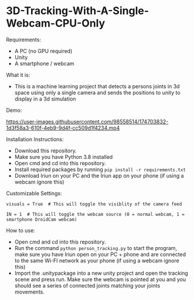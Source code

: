 # 3D-Tracking-With-A-Single-Webcam-CPU-Only

Requirements:
 - A PC (no GPU required)
 - Unity
 - A smartphone / webcam
 
 What it is:
 -  This is a machine learning project that detects a persons joints in 3d space using only a single camera and sends the positions to unity to display in a 3d simulation

 Demo:

https://user-images.githubusercontent.com/98558514/174703832-1d3f58a3-610f-4eb9-9d4f-cc509d1f4234.mp4

 Installation Instructions:
 
 - Download this repository.
 - Make sure you have Python 3.8 installed
 - Open cmd and cd into this repository.
 - Install required packages by running ``` pip install -r requirements.txt ```
 - Download Iriun on your PC and the Iriun app on your phone (if using a webcam ignore this)

 Customizable Settings:
 ```
 visuals = True  # This will toggle the visiblity of the camera feed

 IN = 1  # This will toggle the webcam source (0 = normal webcam, 1 = smartphone DroidCam webcam)
 ```

 How to use:
 
 - Open cmd and cd into this repository.
 - Run the command ``` python person_tracking.py ``` to start the program, make sure you have Iriun open on your PC + phone and are connected to the same Wi-FI network as your phone (if using a webcam ignore this)
 - Import the .unitypackage into a new unity project and open the tracking scene and press run. Make sure the webcam is pointed at you and you should see a series of connected joints matching your joints movements.
